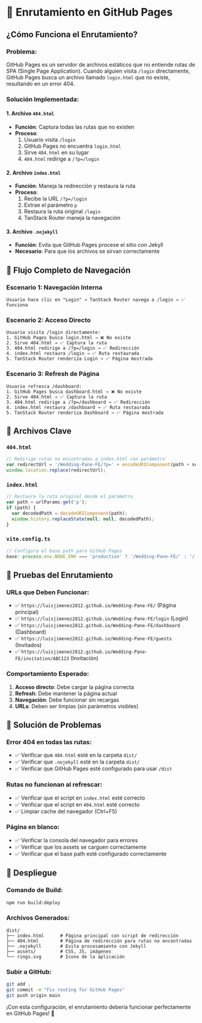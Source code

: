 # 🔗 Enrutamiento en GitHub Pages

## ¿Cómo Funciona el Enrutamiento?

### **Problema:**
GitHub Pages es un servidor de archivos estáticos que no entiende rutas de SPA (Single Page Application). Cuando alguien visita `/login` directamente, GitHub Pages busca un archivo llamado `login.html` que no existe, resultando en un error 404.

### **Solución Implementada:**

#### **1. Archivo `404.html`**
- **Función**: Captura todas las rutas que no existen
- **Proceso**: 
  1. Usuario visita `/login`
  2. GitHub Pages no encuentra `login.html`
  3. Sirve `404.html` en su lugar
  4. `404.html` redirige a `/?p=/login`

#### **2. Archivo `index.html`**
- **Función**: Maneja la redirección y restaura la ruta
- **Proceso**:
  1. Recibe la URL `/?p=/login`
  2. Extrae el parámetro `p`
  3. Restaura la ruta original `/login`
  4. TanStack Router maneja la navegación

#### **3. Archivo `.nojekyll`**
- **Función**: Evita que GitHub Pages procese el sitio con Jekyll
- **Necesario**: Para que los archivos se sirvan correctamente

## 🔄 Flujo Completo de Navegación

### **Escenario 1: Navegación Interna**
```
Usuario hace clic en "Login" → TanStack Router navega a /login → ✅ Funciona
```

### **Escenario 2: Acceso Directo**
```
Usuario visita /login directamente:
1. GitHub Pages busca login.html → ❌ No existe
2. Sirve 404.html → ✅ Captura la ruta
3. 404.html redirige a /?p=/login → ✅ Redirección
4. index.html restaura /login → ✅ Ruta restaurada
5. TanStack Router renderiza Login → ✅ Página mostrada
```

### **Escenario 3: Refresh de Página**
```
Usuario refresca /dashboard:
1. GitHub Pages busca dashboard.html → ❌ No existe
2. Sirve 404.html → ✅ Captura la ruta
3. 404.html redirige a /?p=/dashboard → ✅ Redirección
4. index.html restaura /dashboard → ✅ Ruta restaurada
5. TanStack Router renderiza Dashboard → ✅ Página mostrada
```

## 📁 Archivos Clave

### **`404.html`**
```javascript
// Redirige rutas no encontradas a index.html con parámetro
var redirectUrl = '/Wedding-Pane-FE/?p=' + encodeURIComponent(path + search + hash);
window.location.replace(redirectUrl);
```

### **`index.html`**
```javascript
// Restaura la ruta original desde el parámetro
var path = urlParams.get('p');
if (path) {
  var decodedPath = decodeURIComponent(path);
  window.history.replaceState(null, null, decodedPath);
}
```

### **`vite.config.ts`**
```typescript
// Configura el base path para GitHub Pages
base: process.env.NODE_ENV === 'production' ? '/Wedding-Pane-FE/' : '/',
```

## 🧪 Pruebas del Enrutamiento

### **URLs que Deben Funcionar:**
- ✅ `https://luisjimenez2812.github.io/Wedding-Pane-FE/` (Página principal)
- ✅ `https://luisjimenez2812.github.io/Wedding-Pane-FE/login` (Login)
- ✅ `https://luisjimenez2812.github.io/Wedding-Pane-FE/dashboard` (Dashboard)
- ✅ `https://luisjimenez2812.github.io/Wedding-Pane-FE/guests` (Invitados)
- ✅ `https://luisjimenez2812.github.io/Wedding-Pane-FE/invitation/ABC123` (Invitación)

### **Comportamiento Esperado:**
1. **Acceso directo**: Debe cargar la página correcta
2. **Refresh**: Debe mantener la página actual
3. **Navegación**: Debe funcionar sin recargas
4. **URLs**: Deben ser limpias (sin parámetros visibles)

## 🔧 Solución de Problemas

### **Error 404 en todas las rutas:**
- ✅ Verificar que `404.html` esté en la carpeta `dist/`
- ✅ Verificar que `.nojekyll` esté en la carpeta `dist/`
- ✅ Verificar que GitHub Pages esté configurado para usar `/dist`

### **Rutas no funcionan al refrescar:**
- ✅ Verificar que el script en `index.html` esté correcto
- ✅ Verificar que el script en `404.html` esté correcto
- ✅ Limpiar cache del navegador (Ctrl+F5)

### **Página en blanco:**
- ✅ Verificar la consola del navegador para errores
- ✅ Verificar que los assets se carguen correctamente
- ✅ Verificar que el base path esté configurado correctamente

## 🚀 Despliegue

### **Comando de Build:**
```bash
npm run build:deploy
```

### **Archivos Generados:**
```
dist/
├── index.html      # Página principal con script de redirección
├── 404.html        # Página de redirección para rutas no encontradas
├── .nojekyll       # Evita procesamiento con Jekyll
├── assets/         # CSS, JS, imágenes
└── rings.svg       # Icono de la aplicación
```

### **Subir a GitHub:**
```bash
git add .
git commit -m "Fix routing for GitHub Pages"
git push origin main
```

¡Con esta configuración, el enrutamiento debería funcionar perfectamente en GitHub Pages! 🎉
